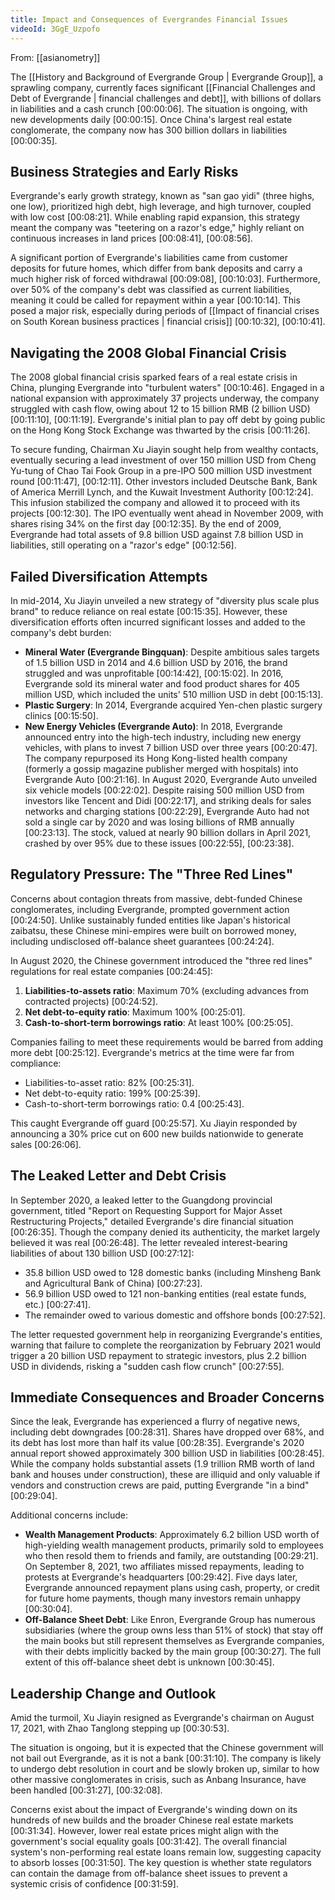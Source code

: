 ```yaml
---
title: Impact and Consequences of Evergrandes Financial Issues
videoId: 3GgE_Uzpofo
---
```


From: [[asianometry]] <br/> 

The [[History and Background of Evergrande Group | Evergrande Group]], a sprawling company, currently faces significant [[Financial Challenges and Debt of Evergrande | financial challenges and debt]], with billions of dollars in liabilities and a cash crunch <a class="yt-timestamp" data-t="00:00:06">[00:00:06]</a>. The situation is ongoing, with new developments daily <a class="yt-timestamp" data-t="00:00:15">[00:00:15]</a>. Once China's largest real estate conglomerate, the company now has 300 billion dollars in liabilities <a class="yt-timestamp" data-t="00:00:35">[00:00:35]</a>.

## Business Strategies and Early Risks

Evergrande's early growth strategy, known as "san gao yidi" (three highs, one low), prioritized high debt, high leverage, and high turnover, coupled with low cost <a class="yt-timestamp" data-t="00:08:21">[00:08:21]</a>. While enabling rapid expansion, this strategy meant the company was "teetering on a razor's edge," highly reliant on continuous increases in land prices <a class="yt-timestamp" data-t="00:08:41">[00:08:41]</a>, <a class="yt-timestamp" data-t="00:08:56">[00:08:56]</a>.

A significant portion of Evergrande's liabilities came from customer deposits for future homes, which differ from bank deposits and carry a much higher risk of forced withdrawal <a class="yt-timestamp" data-t="00:09:08">[00:09:08]</a>, <a class="yt-timestamp" data-t="00:10:03">[00:10:03]</a>. Furthermore, over 50% of the company's debt was classified as current liabilities, meaning it could be called for repayment within a year <a class="yt-timestamp" data-t="00:10:14">[00:10:14]</a>. This posed a major risk, especially during periods of [[Impact of financial crises on South Korean business practices | financial crisis]] <a class="yt-timestamp" data-t="00:10:32">[00:10:32]</a>, <a class="yt-timestamp" data-t="00:10:41">[00:10:41]</a>.

## Navigating the 2008 Global Financial Crisis

The 2008 global financial crisis sparked fears of a real estate crisis in China, plunging Evergrande into "turbulent waters" <a class="yt-timestamp" data-t="00:10:46">[00:10:46]</a>. Engaged in a national expansion with approximately 37 projects underway, the company struggled with cash flow, owing about 12 to 15 billion RMB (2 billion USD) <a class="yt-timestamp" data-t="00:11:10">[00:11:10]</a>, <a class="yt-timestamp" data-t="00:11:19">[00:11:19]</a>. Evergrande's initial plan to pay off debt by going public on the Hong Kong Stock Exchange was thwarted by the crisis <a class="yt-timestamp" data-t="00:11:26">[00:11:26]</a>.

To secure funding, Chairman Xu Jiayin sought help from wealthy contacts, eventually securing a lead investment of over 150 million USD from Cheng Yu-tung of Chao Tai Fook Group in a pre-IPO 500 million USD investment round <a class="yt-timestamp" data-t="00:11:47">[00:11:47]</a>, <a class="yt-timestamp" data-t="00:12:11">[00:12:11]</a>. Other investors included Deutsche Bank, Bank of America Merrill Lynch, and the Kuwait Investment Authority <a class="yt-timestamp" data-t="00:12:24">[00:12:24]</a>. This infusion stabilized the company and allowed it to proceed with its projects <a class="yt-timestamp" data-t="00:12:30">[00:12:30]</a>. The IPO eventually went ahead in November 2009, with shares rising 34% on the first day <a class="yt-timestamp" data-t="00:12:35">[00:12:35]</a>. By the end of 2009, Evergrande had total assets of 9.8 billion USD against 7.8 billion USD in liabilities, still operating on a "razor's edge" <a class="yt-timestamp" data-t="00:12:56">[00:12:56]</a>.

## Failed Diversification Attempts

In mid-2014, Xu Jiayin unveiled a new strategy of "diversity plus scale plus brand" to reduce reliance on real estate <a class="yt-timestamp" data-t="00:15:35">[00:15:35]</a>. However, these diversification efforts often incurred significant losses and added to the company's debt burden:
*   **Mineral Water (Evergrande Bingquan)**: Despite ambitious sales targets of 1.5 billion USD in 2014 and 4.6 billion USD by 2016, the brand struggled and was unprofitable <a class="yt-timestamp" data-t="00:14:42">[00:14:42]</a>, <a class="yt-timestamp" data-t="00:15:02">[00:15:02]</a>. In 2016, Evergrande sold its mineral water and food product shares for 405 million USD, which included the units' 510 million USD in debt <a class="yt-timestamp" data-t="00:15:13">[00:15:13]</a>.
*   **Plastic Surgery**: In 2014, Evergrande acquired Yen-chen plastic surgery clinics <a class="yt-timestamp" data-t="00:15:50">[00:15:50]</a>.
*   **New Energy Vehicles (Evergrande Auto)**: In 2018, Evergrande announced entry into the high-tech industry, including new energy vehicles, with plans to invest 7 billion USD over three years <a class="yt-timestamp" data-t="00:20:47">[00:20:47]</a>. The company repurposed its Hong Kong-listed health company (formerly a gossip magazine publisher merged with hospitals) into Evergrande Auto <a class="yt-timestamp" data-t="00:21:16">[00:21:16]</a>. In August 2020, Evergrande Auto unveiled six vehicle models <a class="yt-timestamp" data-t="00:22:02">[00:22:02]</a>. Despite raising 500 million USD from investors like Tencent and Didi <a class="yt-timestamp" data-t="00:22:17">[00:22:17]</a>, and striking deals for sales networks and charging stations <a class="yt-timestamp" data-t="00:22:29">[00:22:29]</a>, Evergrande Auto had not sold a single car by 2020 and was losing billions of RMB annually <a class="yt-timestamp" data-t="00:23:13">[00:23:13]</a>. The stock, valued at nearly 90 billion dollars in April 2021, crashed by over 95% due to these issues <a class="yt-timestamp" data-t="00:22:55">[00:22:55]</a>, <a class="yt-timestamp" data-t="00:23:38">[00:23:38]</a>.

## Regulatory Pressure: The "Three Red Lines"

Concerns about contagion threats from massive, debt-funded Chinese conglomerates, including Evergrande, prompted government action <a class="yt-timestamp" data-t="00:24:50">[00:24:50]</a>. Unlike sustainably funded entities like Japan's historical zaibatsu, these Chinese mini-empires were built on borrowed money, including undisclosed off-balance sheet guarantees <a class="yt-timestamp" data-t="00:24:24">[00:24:24]</a>.

In August 2020, the Chinese government introduced the "three red lines" regulations for real estate companies <a class="yt-timestamp" data-t="00:24:45">[00:24:45]</a>:
1.  **Liabilities-to-assets ratio**: Maximum 70% (excluding advances from contracted projects) <a class="yt-timestamp" data-t="00:24:52">[00:24:52]</a>.
2.  **Net debt-to-equity ratio**: Maximum 100% <a class="yt-timestamp" data-t="00:25:01">[00:25:01]</a>.
3.  **Cash-to-short-term borrowings ratio**: At least 100% <a class="yt-timestamp" data-t="00:25:05">[00:25:05]</a>.

Companies failing to meet these requirements would be barred from adding more debt <a class="yt-timestamp" data-t="00:25:12">[00:25:12]</a>. Evergrande's metrics at the time were far from compliance:
*   Liabilities-to-asset ratio: 82% <a class="yt-timestamp" data-t="00:25:31">[00:25:31]</a>.
*   Net debt-to-equity ratio: 199% <a class="yt-timestamp" data-t="00:25:39">[00:25:39]</a>.
*   Cash-to-short-term borrowings ratio: 0.4 <a class="yt-timestamp" data-t="00:25:43">[00:25:43]</a>.

This caught Evergrande off guard <a class="yt-timestamp" data-t="00:25:57">[00:25:57]</a>. Xu Jiayin responded by announcing a 30% price cut on 600 new builds nationwide to generate sales <a class="yt-timestamp" data-t="00:26:06">[00:26:06]</a>.

## The Leaked Letter and Debt Crisis

In September 2020, a leaked letter to the Guangdong provincial government, titled "Report on Requesting Support for Major Asset Restructuring Projects," detailed Evergrande's dire financial situation <a class="yt-timestamp" data-t="00:26:35">[00:26:35]</a>. Though the company denied its authenticity, the market largely believed it was real <a class="yt-timestamp" data-t="00:26:48">[00:26:48]</a>. The letter revealed interest-bearing liabilities of about 130 billion USD <a class="yt-timestamp" data-t="00:27:12">[00:27:12]</a>:
*   35.8 billion USD owed to 128 domestic banks (including Minsheng Bank and Agricultural Bank of China) <a class="yt-timestamp" data-t="00:27:23">[00:27:23]</a>.
*   56.9 billion USD owed to 121 non-banking entities (real estate funds, etc.) <a class="yt-timestamp" data-t="00:27:41">[00:27:41]</a>.
*   The remainder owed to various domestic and offshore bonds <a class="yt-timestamp" data-t="00:27:52">[00:27:52]</a>.

The letter requested government help in reorganizing Evergrande's entities, warning that failure to complete the reorganization by February 2021 would trigger a 20 billion USD repayment to strategic investors, plus 2.2 billion USD in dividends, risking a "sudden cash flow crunch" <a class="yt-timestamp" data-t="00:27:55">[00:27:55]</a>.

## Immediate Consequences and Broader Concerns

Since the leak, Evergrande has experienced a flurry of negative news, including debt downgrades <a class="yt-timestamp" data-t="00:28:31">[00:28:31]</a>. Shares have dropped over 68%, and its debt has lost more than half its value <a class="yt-timestamp" data-t="00:28:35">[00:28:35]</a>. Evergrande's 2020 annual report showed approximately 300 billion USD in liabilities <a class="yt-timestamp" data-t="00:28:45">[00:28:45]</a>. While the company holds substantial assets (1.9 trillion RMB worth of land bank and houses under construction), these are illiquid and only valuable if vendors and construction crews are paid, putting Evergrande "in a bind" <a class="yt-timestamp" data-t="00:29:04">[00:29:04]</a>.

Additional concerns include:
*   **Wealth Management Products**: Approximately 6.2 billion USD worth of high-yielding wealth management products, primarily sold to employees who then resold them to friends and family, are outstanding <a class="yt-timestamp" data-t="00:29:21">[00:29:21]</a>. On September 8, 2021, two affiliates missed repayments, leading to protests at Evergrande's headquarters <a class="yt-timestamp" data-t="00:29:42">[00:29:42]</a>. Five days later, Evergrande announced repayment plans using cash, property, or credit for future home payments, though many investors remain unhappy <a class="yt-timestamp" data-t="00:30:04">[00:30:04]</a>.
*   **Off-Balance Sheet Debt**: Like Enron, Evergrande Group has numerous subsidiaries (where the group owns less than 51% of stock) that stay off the main books but still represent themselves as Evergrande companies, with their debts implicitly backed by the main group <a class="yt-timestamp" data-t="00:30:27">[00:30:27]</a>. The full extent of this off-balance sheet debt is unknown <a class="yt-timestamp" data-t="00:30:45">[00:30:45]</a>.

## Leadership Change and Outlook

Amid the turmoil, Xu Jiayin resigned as Evergrande's chairman on August 17, 2021, with Zhao Tanglong stepping up <a class="yt-timestamp" data-t="00:30:53">[00:30:53]</a>.

The situation is ongoing, but it is expected that the Chinese government will not bail out Evergrande, as it is not a bank <a class="yt-timestamp" data-t="00:31:10">[00:31:10]</a>. The company is likely to undergo debt resolution in court and be slowly broken up, similar to how other massive conglomerates in crisis, such as Anbang Insurance, have been handled <a class="yt-timestamp" data-t="00:31:27">[00:31:27]</a>, <a class="yt-timestamp" data-t="00:32:08">[00:32:08]</a>.

Concerns exist about the impact of Evergrande's winding down on its hundreds of new builds and the broader Chinese real estate markets <a class="yt-timestamp" data-t="00:31:34">[00:31:34]</a>. However, lower real estate prices might align with the government's social equality goals <a class="yt-timestamp" data-t="00:31:42">[00:31:42]</a>. The overall financial system's non-performing real estate loans remain low, suggesting capacity to absorb losses <a class="yt-timestamp" data-t="00:31:50">[00:31:50]</a>. The key question is whether state regulators can contain the damage from off-balance sheet issues to prevent a systemic crisis of confidence <a class="yt-timestamp" data-t="00:31:59">[00:31:59]</a>.